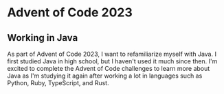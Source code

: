 # Advent of Code 2023
## Working in Java

As part of Advent of Code 2023, I want to refamiliarize myself with
Java. I first studied Java in high school, but I haven't used it much
since then. I'm excited to complete the Advent of Code challenges to
learn more about Java as I'm studying it again after working a lot in
languages such as Python, Ruby, TypeScript, and Rust.
